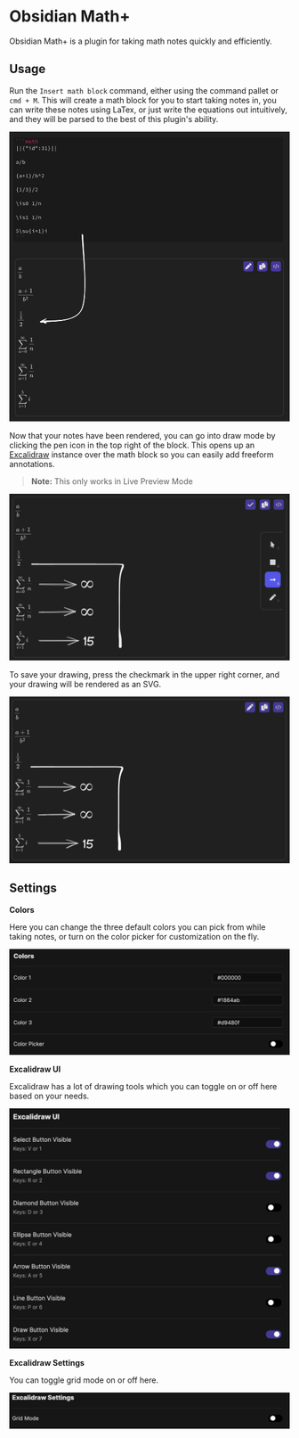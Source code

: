 # Obsidian Math+
Obsidian Math+ is a plugin for taking math notes quickly and efficiently.

## Usage
Run the `Insert math block` command, either using the command pallet or `cmd + M`. This will create a math block for you to start taking notes in, you can write these notes using LaTex, or just write the equations out intuitively, and they will be parsed to the best of this plugin's ability.

![rendered equation](./assets/editor-to-rendered.png)

Now that your notes have been rendered, you can go into draw mode by clicking the pen icon in the top right of the block.
This opens up an [Excalidraw](https://github.com/excalidraw/excalidraw) instance over the math block so you can easily add freeform annotations.

> **Note:** This only works in Live Preview Mode

![excalidraw](./assets/math-annotated.png)

To save your drawing, press the checkmark in the upper right corner, and your drawing will be rendered as an SVG.

![excalidraw svg](./assets/math-annotated-svg.png)

## Settings
**Colors**

Here you can change the three default colors you can pick from while taking notes, or turn on the color picker for customization on the fly.

![colors settings](./assets/colors-settings.png)

**Excalidraw UI**

Excalidraw has a lot of drawing tools which you can toggle on or off here based on your needs.

![excalidraw ui settings](./assets/excalidraw-ui-settings.png)

**Excalidraw Settings**

You can toggle grid mode on or off here.

![excalidraw settings](./assets/excalidraw-settings-settings.png)